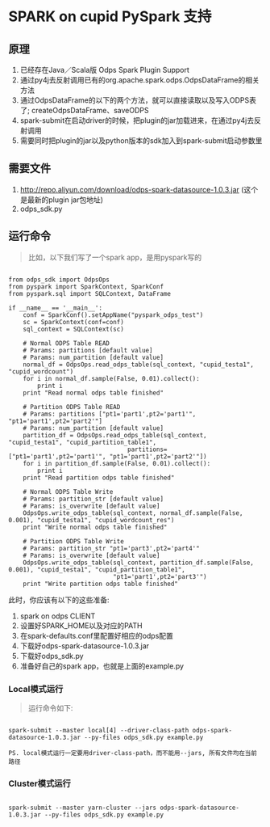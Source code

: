 # SPARK on cupid PySpark 支持

## 原理
1. 已经存在Java／Scala版 Odps Spark Plugin Support
2. 通过py4j去反射调用已有的org.apache.spark.odps.OdpsDataFrame的相关方法
3. 通过OdpsDataFrame的以下的两个方法，就可以直接读取以及写入ODPS表了; createOdpsDataFrame、saveODPS
4. spark-submit在启动driver的时候，把plugin的jar加载进来，在通过py4j去反射调用
5. 需要同时把plugin的jar以及python版本的sdk加入到spark-submit启动参数里

## 需要文件
1. http://repo.aliyun.com/download/odps-spark-datasource-1.0.3.jar  (这个是最新的plugin jar包地址)
2. odps_sdk.py

## 运行命令

> 比如，以下我们写了一个spark app，是用pyspark写的

```

from odps_sdk import OdpsOps
from pyspark import SparkContext, SparkConf
from pyspark.sql import SQLContext, DataFrame

if __name__ == '__main__':
    conf = SparkConf().setAppName("pyspark_odps_test")
    sc = SparkContext(conf=conf)
    sql_context = SQLContext(sc)

    # Normal ODPS Table READ
    # Params: partitions [default value]
    # Params: num_partition [default value]
    normal_df = OdpsOps.read_odps_table(sql_context, "cupid_testa1", "cupid_wordcount")
    for i in normal_df.sample(False, 0.01).collect():
        print i
    print "Read normal odps table finished"

    # Partition ODPS Table READ
    # Params: partitions ["pt1='part1',pt2='part1'", "pt1='part1',pt2='part2'"]
    # Params: num_partition [default value]
    partition_df = OdpsOps.read_odps_table(sql_context, "cupid_testa1", "cupid_partition_table1",
                                 partitions=["pt1='part1',pt2='part1'", "pt1='part1',pt2='part2'"])
    for i in partition_df.sample(False, 0.01).collect():
        print i
    print "Read partition odps table finished"

    # Normal ODPS Table Write
    # Params: partition_str [default value]
    # Params: is_overwrite [default value]
    OdpsOps.write_odps_table(sql_context, normal_df.sample(False, 0.001), "cupid_testa1", "cupid_wordcount_res")
    print "Write normal odps table finished"

    # Partition ODPS Table Write
    # Params: partition_str "pt1='part3',pt2='part4'"
    # Params: is_overwrite [default value]
    OdpsOps.write_odps_table(sql_context, partition_df.sample(False, 0.001), "cupid_testa1", "cupid_partition_table1",
                             "pt1='part1',pt2='part3'")
    print "Write partition odps table finished"

```

此时，你应该有以下的这些准备:
1. spark on odps CLIENT
2. 设置好SPARK_HOME以及对应的PATH
3. 在spark-defaults.conf里配置好相应的odps配置
4. 下载好odps-spark-datasource-1.0.3.jar
5. 下载好odps_sdk.py
6. 准备好自己的spark app，也就是上面的example.py

### Local模式运行

> 运行命令如下:

```

spark-submit --master local[4] --driver-class-path odps-spark-datasource-1.0.3.jar --py-files odps_sdk.py example.py

PS. local模式运行一定要用driver-class-path，而不能用--jars, 所有文件均在当前路径

```

### Cluster模式运行

```

spark-submit --master yarn-cluster --jars odps-spark-datasource-1.0.3.jar --py-files odps_sdk.py example.py


```
